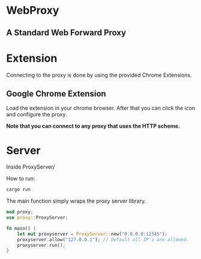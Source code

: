 # WebProxy
## A Standard Web Forward Proxy
# Extension
Connecting to the proxy is done by using the provided Chrome Extensions.
## Google Chrome Extension
Load the extension in your chrome browser.
After that you can click the icon and configure the proxy.

**Note that you can connect to any proxy that uses the HTTP scheme.**
# Server
Inside ProxyServer/

How to run: 
```bash
cargo run
```

The main function simply wraps the proxy server library.
```rust
mod proxy;
use proxy::ProxyServer;

fn main() {
    let mut proxyserver = ProxyServer::new("0.0.0.0:12345");
    proxyserver.allow("127.0.0.1"); // Default all IP's are allowed.
    proxyserver.run();
}
```



